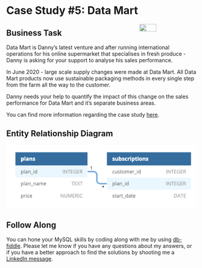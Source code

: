 # Case Study #5: Data Mart
<img src="https://8weeksqlchallenge.com/images/case-study-designs/5.png"
 width=30% height=30% align=right>

## Business Task
Data Mart is Danny’s latest venture and after running international operations for his online supermarket that specialises in fresh produce - Danny is asking for your support to analyse his sales performance.

In June 2020 - large scale supply changes were made at Data Mart. All Data Mart products now use sustainable packaging methods in every single step from the farm all the way to the customer.

Danny needs your help to quantify the impact of this change on the sales performance for Data Mart and it’s separate business areas.

You can find more information regarding the case study [here](https://https://8weeksqlchallenge.com/case-study-5/).

## Entity Relationship Diagram
![](/Images/project_3/eed.PNG)

## Follow Along
You can hone your MySQL skills by coding along with me by using [db-fiddle](https://www.db-fiddle.com/f/jmnwogTsUE8hGqkZv9H7E8/8).  Please let me know if you have any questions about my answers, or if you have a better approach to find the solutions by shooting me a [LinkedIn message](https://www.linkedin.com/in/eangutierrez/).
